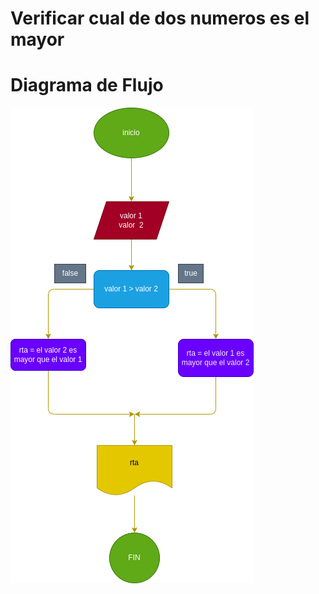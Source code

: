 # Verificar cual de dos numeros es el mayor

# Diagrama de Flujo

![](diagrama.png "diagrama de flujo")

